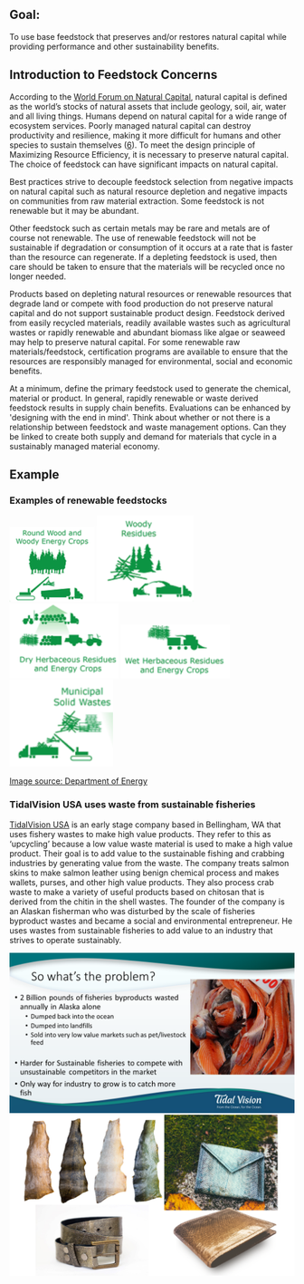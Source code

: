 ## Goal: 
To use base feedstock that preserves and/or restores natural capital while providing performance and other sustainability benefits.

## Introduction to Feedstock Concerns
According to the [World Forum on Natural Capital](https://naturalcapitalforum.com/about/), natural capital is defined as the world’s stocks of natural assets that include geology, soil, air, water and all living things. Humans depend on natural capital for a wide range of ecosystem services. Poorly managed natural capital can destroy productivity and resilience, making it more difficult for humans and other species to sustain themselves ([6](https://naturalcapitalforum.com/about/)). To meet the design principle of Maximizing Resource Efficiency, it is necessary to preserve natural capital. The choice of feedstock can have significant impacts on natural capital.

Best practices strive to decouple feedstock selection from negative impacts on natural capital such as natural resource depletion and negative impacts on communities from raw material extraction. Some feedstock is not renewable but it may be abundant. 

Other feedstock such as certain metals may be rare and metals are of course not renewable. The use of renewable feedstock will not be sustainable if degradation or consumption of it occurs at a rate that is faster than the resource can regenerate. If a depleting feedstock is used, then care should be taken to ensure that the materials will be recycled once no longer needed.

Products based on depleting natural resources or renewable resources that degrade land or compete with food production do not preserve natural capital and do not support sustainable product design. Feedstock derived from easily recycled materials, readily available wastes such as agricultural wastes or rapidly renewable and abundant biomass like algae or seaweed may help to preserve natural capital. For some renewable raw materials/feedstock, certification programs are available to ensure that the resources are responsibly managed for environmental, social and economic benefits. 

At a minimum, define the primary feedstock used to generate the chemical, material or product. In general, rapidly renewable or waste derived feedstock results in supply chain benefits. Evaluations can be enhanced by 'designing with the end in mind'. Think about whether or not there is a relationship between feedstock and waste management options. Can they be linked to create both supply and demand for materials that cycle in a sustainably managed material economy.

## Example
### Examples of renewable feedstocks
![Round wood and energy crops](https://raw.githubusercontent.com/NorthwestGreenChemistry/PrISM/develop/app/assets/2-feedstock/round-wood.png)
![Woody residues](https://raw.githubusercontent.com/NorthwestGreenChemistry/PrISM/develop/app/assets/2-feedstock/woody-residues.png)
![Dry herbaceous residues and energy crops](https://raw.githubusercontent.com/NorthwestGreenChemistry/PrISM/develop/app/assets/2-feedstock/dry-herbaceous-residue.png)
![Wet herbaceous residues and energy crops](https://raw.githubusercontent.com/NorthwestGreenChemistry/PrISM/develop/app/assets/2-feedstock/wet-herbaceous-residue.png)
![Municipal solid wastes](https://raw.githubusercontent.com/NorthwestGreenChemistry/PrISM/develop/app/assets/2-feedstock/municipal-solid-wastes.png)

[Image source: Department of Energy](https://www.energy.gov/eere/bioenergy/biomass-feedstocks/)

### TidalVision USA uses waste from sustainable fisheries
[TidalVision USA](https://tidalvisionusa.com/) is an early stage company based in Bellingham, WA that uses fishery wastes to make high value products. They refer to this as ‘upcycling’ because a low value waste material is used to make a high value product. Their goal is to add value to the sustainable fishing and crabbing industries by generating value from the waste. The company treats salmon skins to make salmon leather using benign chemical process and makes wallets, purses, and other high value products. They also process crab waste to make a variety of useful products based on chitosan that is derived from the chitin in the shell wastes. The founder of the company is an Alaskan fisherman who was disturbed by the scale of fisheries byproduct wastes and became a social and environmental entrepreneur. He uses wastes from sustainable fisheries to add value to an industry that strives to operate sustainably.

![2 billion pounds of fisheries byproducts are wasted annually in Alaska alone. The waste is dumped back into the ocean or landfills, or sold into very low value markets such as pet/livestock feed. It's also harder for sustainable fisheries to compete with unsustainable competitors on the market. The only way for the industry to grow right now is to catch more fish.](https://raw.githubusercontent.com/NorthwestGreenChemistry/PrISM/develop/app/assets/2-feedstock/tidal-vision-pop.png)
![wallets made from salmon skin](https://raw.githubusercontent.com/NorthwestGreenChemistry/PrISM/develop/app/assets/2-feedstock/tidal-vision.png)

